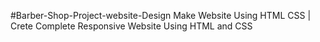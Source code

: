 #Barber-Shop-Project-website-Design
Make Website Using HTML CSS | Crete Complete Responsive Website Using HTML and CSS

